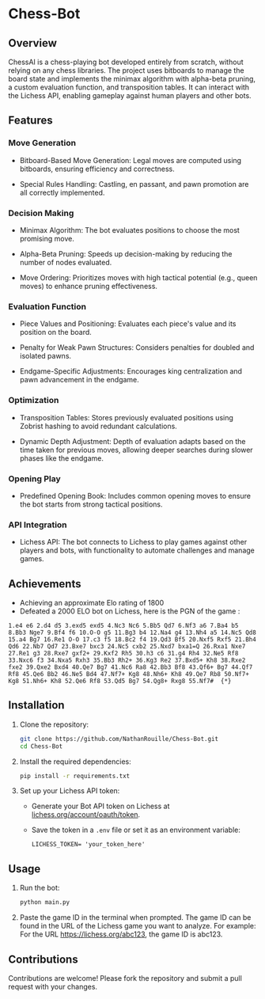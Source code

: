 # Chess-Bot 

## Overview

ChessAI is a chess-playing bot developed entirely from scratch, without relying on any chess libraries. The project uses bitboards to manage the board state and implements the minimax algorithm with alpha-beta pruning, a custom evaluation function, and transposition tables. It can interact with the Lichess API, enabling gameplay against human players and other bots.

## Features

### Move Generation

* Bitboard-Based Move Generation: Legal moves are computed using bitboards, ensuring efficiency and correctness.

* Special Rules Handling: Castling, en passant, and pawn promotion are all correctly implemented.

### Decision Making

* Minimax Algorithm: The bot evaluates positions to choose the most promising move.

* Alpha-Beta Pruning: Speeds up decision-making by reducing the number of nodes evaluated.

* Move Ordering: Prioritizes moves with high tactical potential (e.g., queen moves) to enhance pruning effectiveness.

### Evaluation Function

* Piece Values and Positioning: Evaluates each piece's value and its position on the board.

* Penalty for Weak Pawn Structures: Considers penalties for doubled and isolated pawns.

* Endgame-Specific Adjustments: Encourages king centralization and pawn advancement in the endgame.

### Optimization

* Transposition Tables: Stores previously evaluated positions using Zobrist hashing to avoid redundant calculations.

* Dynamic Depth Adjustment: Depth of evaluation adapts based on the time taken for previous moves, allowing deeper searches during slower phases like the endgame.

### Opening Play

* Predefined Opening Book: Includes common opening moves to ensure the bot starts from strong tactical positions.

### API Integration

* Lichess API: The bot connects to Lichess to play games against other players and bots, with functionality to automate challenges and manage games.

## Achievements

* Achieving an approximate Elo rating of 1800
* Defeated a 2000 ELO bot on Lichess, here is the PGN of the game :
```pgn
1.e4 e6 2.d4 d5 3.exd5 exd5 4.Nc3 Nc6 5.Bb5 Qd7 6.Nf3 a6 7.Ba4 b5 8.Bb3 Nge7 9.Bf4 f6 10.O-O g5 11.Bg3 b4 12.Na4 g4 13.Nh4 a5 14.Nc5 Qd8 15.a4 Bg7 16.Re1 O-O 17.c3 f5 18.Bc2 f4 19.Qd3 Bf5 20.Nxf5 Rxf5 21.Bh4 Qd6 22.Nb7 Qd7 23.Bxe7 bxc3 24.Nc5 cxb2 25.Nxd7 bxa1=Q 26.Rxa1 Nxe7 27.Re1 g3 28.Rxe7 gxf2+ 29.Kxf2 Rh5 30.h3 c6 31.g4 Rh4 32.Ne5 Rf8 33.Nxc6 f3 34.Nxa5 Rxh3 35.Bb3 Rh2+ 36.Kg3 Re2 37.Bxd5+ Kh8 38.Rxe2 fxe2 39.Qxe2 Bxd4 40.Qe7 Bg7 41.Nc6 Ra8 42.Bb3 Bf8 43.Qf6+ Bg7 44.Qf7 Rf8 45.Qe6 Bb2 46.Ne5 Bd4 47.Nf7+ Kg8 48.Nh6+ Kh8 49.Qe7 Rb8 50.Nf7+ Kg8 51.Nh6+ Kh8 52.Qe6 Rf8 53.Qd5 Bg7 54.Qg8+ Rxg8 55.Nf7#  {*}
```

## Installation

1. Clone the repository:

   ```bash
   git clone https://github.com/NathanRouille/Chess-Bot.git
   cd Chess-Bot
   ```

2. Install the required dependencies:

   ```bash
   pip install -r requirements.txt
   ```

3. Set up your Lichess API token:

   - Generate your Bot API token on Lichess at [lichess.org/account/oauth/token](https://lichess.org/account/oauth/token).
   - Save the token in a `.env` file or set it as an environment variable:

     ```
     LICHESS_TOKEN= 'your_token_here'
     ```

## Usage

1. Run the bot:

   ```bash
   python main.py
   ```

2. Paste the game ID in the terminal when prompted.
The game ID can be found in the URL of the Lichess game you want to analyze. For example:
For the URL https://lichess.org/abc123, the game ID is abc123.


## Contributions

Contributions are welcome! Please fork the repository and submit a pull request with your changes.
